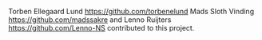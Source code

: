 Torben Ellegaard Lund https://github.com/torbenelund Mads Sloth Vinding https://github.com/madssakre and Lenno Ruijters https://github.com/Lenno-NS contributed to this project.
